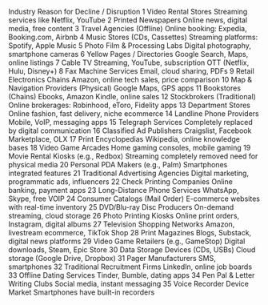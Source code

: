 Industry	Reason for Decline / Disruption
1	Video Rental Stores	Streaming services like Netflix, YouTube
2	Printed Newspapers	Online news, digital media, free content
3	Travel Agencies (Offline)	Online booking: Expedia, Booking.com, Airbnb
4	Music Stores (CDs, Cassettes)	Streaming platforms: Spotify, Apple Music
5	Photo Film & Processing Labs	Digital photography, smartphone cameras
6	Yellow Pages / Directories	Google Search, Maps, online listings
7	Cable TV	Streaming, YouTube, subscription OTT (Netflix, Hulu, Disney+)
8	Fax Machine Services	Email, cloud sharing, PDFs
9	Retail Electronics Chains	Amazon, online tech sales, price comparison
10	Map & Navigation Providers (Physical)	Google Maps, GPS apps
11	Bookstores (Chains)	Ebooks, Amazon Kindle, online sales
12	Stockbrokers (Traditional)	Online brokerages: Robinhood, eToro, Fidelity apps
13	Department Stores	Online fashion, fast delivery, niche ecommerce
14	Landline Phone Providers	Mobile, VoIP, messaging apps
15	Telegraph Services	Completely replaced by digital communication
16	Classified Ad Publishers	Craigslist, Facebook Marketplace, OLX
17	Print Encyclopedias	Wikipedia, online knowledge bases
18	Video Game Arcades	Home gaming consoles, mobile gaming
19	Movie Rental Kiosks (e.g., Redbox)	Streaming completely removed need for physical media
20	Personal PDA Makers (e.g., Palm)	Smartphones integrated features
21	Traditional Advertising Agencies	Digital marketing, programmatic ads, influencers
22	Check Printing Companies	Online banking, payment apps
23	Long-Distance Phone Services	WhatsApp, Skype, free VOIP
24	Consumer Catalogs (Mail Order)	E-commerce websites with real-time inventory
25	DVD/Blu-ray Disc Producers	On-demand streaming, cloud storage
26	Photo Printing Kiosks	Online print orders, Instagram, digital albums
27	Television Shopping Networks	Amazon, livestream ecommerce, TikTok Shop
28	Print Magazines	Blogs, Substack, digital news platforms
29	Video Game Retailers (e.g., GameStop)	Digital downloads, Steam, Epic Store
30	Data Storage Devices (CDs, USBs)	Cloud storage (Google Drive, Dropbox)
31	Pager Manufacturers	SMS, smartphones
32	Traditional Recruitment Firms	LinkedIn, online job boards
33	Offline Dating Services	Tinder, Bumble, dating apps
34	Pen Pal & Letter Writing Clubs	Social media, instant messaging
35	Voice Recorder Device Market	Smartphones have built-in recorders
